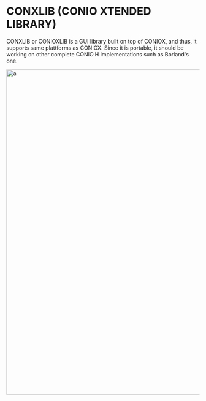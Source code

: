 # CONXLIB (CONIO XTENDED LIBRARY)
CONXLIB or CONIOXLIB is a GUI library built on top of CONIOX, and thus, it supports same plattforms as CONIOX. Since it is portable, it should be working on other complete CONIO.H implementations such as Borland's one.

<img width="1359" height="849" alt="a" src="https://github.com/user-attachments/assets/5c283d35-a8e2-4cbf-9920-855f92ac9153" />
